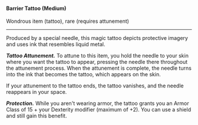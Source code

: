 #### Barrier Tattoo (Medium)

Wondrous item (tattoo), rare (requires attunement)

---

Produced by a special needle, this magic tattoo depicts protective imagery and uses ink that resembles liquid metal.

***Tattoo Attunement.*** To attune to this item, you hold the needle to your skin where you want the tattoo to appear, pressing the needle there throughout the attunement process. When the attunement is complete, the needle turns into the ink that becomes the tattoo, which appears on the skin.

If your attunement to the tattoo ends, the tattoo vanishes, and the needle reappears in your space.

***Protection.*** While you aren't wearing armor, the tattoo grants you an Armor Class of 15 + your Dexterity modifier (maximum of +2). You can use a shield and still gain this benefit.